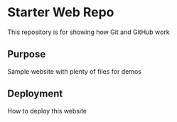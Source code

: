 # Starter Web Repo

This repository is for showing how Git and GitHub work

## Purpose

Sample website with plenty of files for demos

## Deployment
How to deploy this website